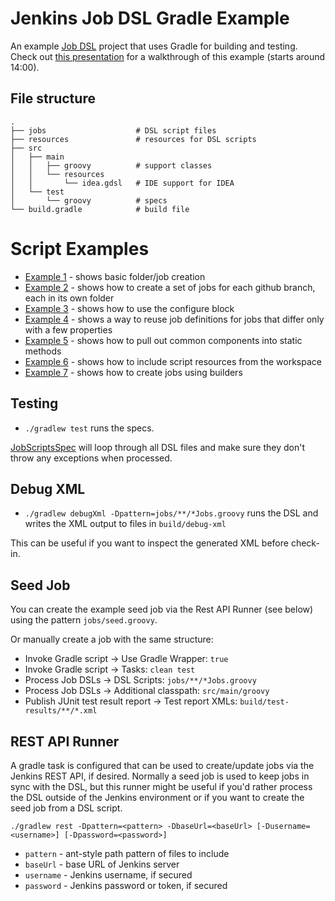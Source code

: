 # Jenkins Job DSL Gradle Example 

An example [Job DSL](https://github.com/jenkinsci/job-dsl-plugin) project that uses Gradle for building and testing. Check out [this presentation](https://www.youtube.com/watch?v=SSK_JaBacE0) for a walkthrough of this example (starts around 14:00). 

## File structure

    .
    ├── jobs                    # DSL script files
    ├── resources               # resources for DSL scripts
    ├── src
    │   ├── main
    │   │   ├── groovy          # support classes
    │   │   └── resources
    │   │       └── idea.gdsl   # IDE support for IDEA
    │   └── test
    │       └── groovy          # specs
    └── build.gradle            # build file

# Script Examples

* [Example 1](jobs/example1Jobs.groovy) - shows basic folder/job creation
* [Example 2](jobs/example2Jobs.groovy) - shows how to create a set of jobs for each github branch, each in its own folder
* [Example 3](jobs/example3Jobs.groovy) - shows how to use the configure block
* [Example 4](jobs/example4Jobs.groovy) - shows a way to reuse job definitions for jobs that differ only with a few properties
* [Example 5](jobs/example5Jobs.groovy) - shows how to pull out common components into static methods
* [Example 6](jobs/example6Jobs.groovy) - shows how to include script resources from the workspace
* [Example 7](jobs/example7Jobs.groovy) - shows how to create jobs using builders

## Testing

* `./gradlew test` runs the specs.

[JobScriptsSpec](src/test/groovy/com/dslexample/JobScriptsSpec.groovy) 
will loop through all DSL files and make sure they don't throw any exceptions when processed.

## Debug XML 

* `./gradlew debugXml -Dpattern=jobs/**/*Jobs.groovy` runs the DSL and writes the XML output to files in `build/debug-xml`

This can be useful if you want to inspect the generated XML before check-in.

## Seed Job

You can create the example seed job via the Rest API Runner (see below) using the pattern `jobs/seed.groovy`.

Or manually create a job with the same structure:

* Invoke Gradle script → Use Gradle Wrapper: `true`
* Invoke Gradle script → Tasks: `clean test`
* Process Job DSLs → DSL Scripts: `jobs/**/*Jobs.groovy`
* Process Job DSLs → Additional classpath: `src/main/groovy`
* Publish JUnit test result report → Test report XMLs: `build/test-results/**/*.xml`

## REST API Runner

A gradle task is configured that can be used to create/update jobs via the Jenkins REST API, if desired. Normally
a seed job is used to keep jobs in sync with the DSL, but this runner might be useful if you'd rather process the
DSL outside of the Jenkins environment or if you want to create the seed job from a DSL script.

```./gradlew rest -Dpattern=<pattern> -DbaseUrl=<baseUrl> [-Dusername=<username>] [-Dpassword=<password>]```

* `pattern` - ant-style path pattern of files to include
* `baseUrl` - base URL of Jenkins server
* `username` - Jenkins username, if secured
* `password` - Jenkins password or token, if secured
